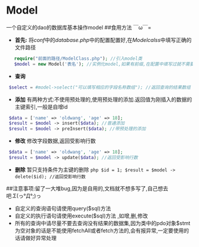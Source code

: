 # Model
一个自定义的dao的数据库基本操作model
##食用方法 ￣ω￣=
   * **首先:** 将*conf*中的*database.php*中的配置配置好,在*Modelcalss*中填写正确的文件路径
```php
   require("前面的路径/ModelClass.php"); //引入model类
   $model = new Model('表名'); //实例化model,如果有前缀,在配置中填写过就不需要再写前缀了
```
   * **查询**
   ```php
    $select = #model->select("可以填写相应的字段名称数组"); //返回查询的结果数组
   ```
   * **添加** 有两种方式:不使用预处理的,使用预处理的添加.返回值为刚插入的数据的主键索引,一般是自增id
   ```php
    $data = ['name' => 'oldwang', 'age' => 18];
    $result = $model -> insert($data); //普通添加
    $result = $model -> preInsert($data); //带预处理的添加
   ```
   * **修改** 修改字段数据,返回受影响行数
   ```php
    $data = ['name' => 'oldwang', 'age' => 18];
    $result = $model -> update($data); //返回受影响行数
   ```
   * **删除** 暂只支持条件为主键的删除
    ```php
       $id = 1;
       $result = $model -> delete($id); //返回受影响行数
    ```
    
##注意事项:留了一大堆bug,因为是自用的,文档就不想多写了,自己想去吧.Σ(っ°Д°;)っ
* 自定义的查询语句请使用query($sql)方法
* 自定义的执行语句请使用execute($sql)方法 ,如增,删,修改
* 所有的查询中请尽量不要去查询没有结果的数据集,因为类中的pdo对象$stmt为空对象的话是不能使用fetchAll或者fetch方法的,会有报异常,一定要使用的话请做好异常处理

